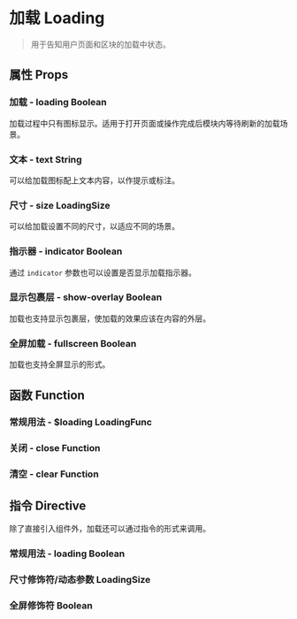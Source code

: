 <!--
 * @Author: Quarter
 * @Date: 2022-01-05 03:27:26
 * @LastEditTime: 2022-02-13 00:55:57
 * @LastEditors: Quarter
 * @Description: 加载组件文档
 * @FilePath: /t-ui-kit/documents/docs/Loading/README.md
-->
<script setup>
import { ComponentDemo } from "documents/components";
</script>

# 加载 Loading

> 用于告知用户页面和区块的加载中状态。

## 属性 Props

### 加载 - loading <t-tag theme="primary" variant="light">Boolean</t-tag>

加载过程中只有图标显示。适用于打开页面或操作完成后模块内等待刷新的加载场景。

<component-demo url="/documents/docs/Loading/LoadingDemo.vue"></component-demo>

### 文本 - text <t-tag theme="primary" variant="light">String</t-tag>

可以给加载图标配上文本内容，以作提示或标注。

<component-demo url="/documents/docs/Loading/TextDemo.vue"></component-demo>

### 尺寸 - size <t-tag theme="primary" variant="light">LoadingSize</t-tag>

可以给加载设置不同的尺寸，以适应不同的场景。

<component-demo url="/documents/docs/Loading/SizeDemo.vue"></component-demo>

### 指示器 - indicator <t-tag theme="primary" variant="light">Boolean</t-tag>

通过 `indicator` 参数也可以设置是否显示加载指示器。

<component-demo url="/documents/docs/Loading/IndicatorDemo.vue"></component-demo>

### 显示包裹层 - show-overlay <t-tag theme="primary" variant="light">Boolean</t-tag>

加载也支持显示包裹层，使加载的效果应该在内容的外层。

<component-demo url="/documents/docs/Loading/ShowOverlayDemo.vue"></component-demo>

### 全屏加载 - fullscreen <t-tag theme="primary" variant="light">Boolean</t-tag>

加载也支持全屏显示的形式。

<component-demo url="/documents/docs/Loading/FullscreenDemo.vue"></component-demo>

## 函数 Function

### 常规用法 - $loading <t-tag theme="primary" variant="light">LoadingFunc</t-tag>

<component-demo url="/documents/docs/Loading/FunctionDemo.vue"></component-demo>

### 关闭 - close <t-tag theme="primary" variant="light">Function</t-tag>

<component-demo url="/documents/docs/Loading/FuncCloseDemo.vue"></component-demo>

### 清空 - clear <t-tag theme="primary" variant="light">Function</t-tag>

<component-demo url="/documents/docs/Loading/FuncClearDemo.vue"></component-demo>

## 指令 Directive

除了直接引入组件外，加载还可以通过指令的形式来调用。

### 常规用法 - loading <t-tag theme="primary" variant="light">Boolean</t-tag>

<component-demo url="/documents/docs/Loading/DirectiveDemo.vue"></component-demo>

### 尺寸修饰符/动态参数  <t-tag theme="primary" variant="light">LoadingSize</t-tag>

<component-demo url="/documents/docs/Loading/DicSizeDemo.vue"></component-demo>

### 全屏修饰符  <t-tag theme="primary" variant="light">Boolean</t-tag>

<component-demo url="/documents/docs/Loading/DicFullscreenDemo.vue"></component-demo>